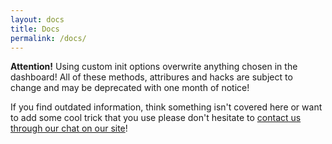 ```yaml
---
layout: docs
title: Docs
permalink: /docs/
---
```

**Attention!** Using custom init options overwrite anything chosen in the dashboard! All of these methods, attribures and hacks are subject to change and may be deprecated with one month of notice!

If you find outdated information, think something isn't covered here or want to add some cool trick that you use please
don't hesitate to [contact us through our chat on our site](https://www.smilee.io)!
